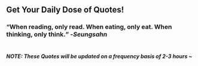 ## Get Your Daily Dose of Quotes!
### <q>When reading, only read. When eating, only eat. When thinking, only think.</q> -<em>Seungsahn</em> <br><br>
##### NOTE: These Quotes will be updated on a frequency basis of 2-3 hours ~
